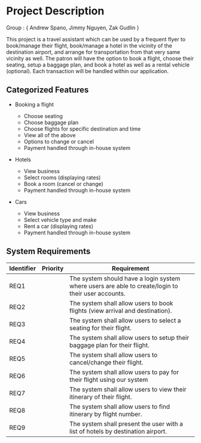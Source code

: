 # Project Description

Group : { Andrew Spano, Jimmy Nguyen, Zak Gudlin }

This project is a travel assistant which can be used by a frequent flyer to book/manage their flight, book/manage a
hotel in the vicinity of the destination airport, and arrange for transportation from that very same vicinity as well.
The patron will have the option to book a flight, choose their seating, setup a baggage plan, and book a hotel as well as a rental vehicle (optional).
Each transaction will be handled within our application.

## Categorized Features

* Booking a flight
	* Choose seating
	* Choose baggage plan
	* Choose flights for specific destination and time
	* View all of the above
	* Options to change or cancel
	* Payment handled through in-house system 

* Hotels
	* View business
	* Select rooms (displaying rates)
	* Book a room (cancel or change)
	* Payment handled through in-house system

* Cars
	* View business
	* Select vehicle type and make
	* Rent a car (displaying rates)
	* Payment handled through in-house system


## System Requirements

Identifier | Priority | Requirement
---------- | ---------| -----------
REQ1 |  | The system should have a login system where users are able to create/login to their user accounts.
REQ2 |  | The system shall allow users to book flights (view arrival and destination).  
REQ3 |  | The system shall allow users to select a seating for their flight.
REQ4 |  | The system shall allow users to setup their baggage plan for their flight.
REQ5 |  | The system shall allow users to cancel/change their flight.
REQ6 |  | The system shall allow users to pay for their flight using our system
REQ7 |  | The system shall allow users to view their itinerary of their flight.
REQ8 |  | The system shall allow users to find itinerary by flight number.
REQ9 |  | The system shall present the user with a list of hotels by destination airport. 



